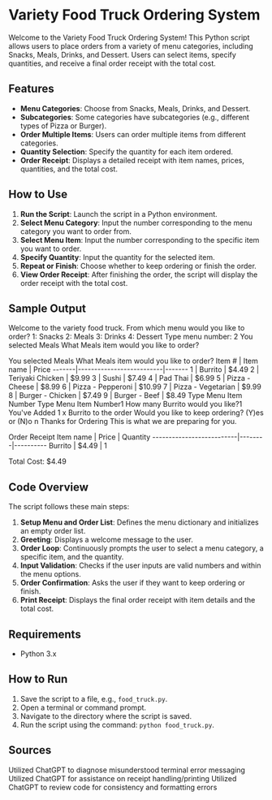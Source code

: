 # Variety Food Truck Ordering System
Welcome to the Variety Food Truck Ordering System! This Python script allows users to place orders from a variety of menu categories, including Snacks, Meals, Drinks, and Dessert. Users can select items, specify quantities, and receive a final order receipt with the total cost.

## Features
- **Menu Categories**: Choose from Snacks, Meals, Drinks, and Dessert.
- **Subcategories**: Some categories have subcategories (e.g., different types of Pizza or Burger).
- **Order Multiple Items**: Users can order multiple items from different categories.
- **Quantity Selection**: Specify the quantity for each item ordered.
- **Order Receipt**: Displays a detailed receipt with item names, prices, quantities, and the total cost.

## How to Use

1. **Run the Script**: Launch the script in a Python environment.
2. **Select Menu Category**: Input the number corresponding to the menu category you want to order from.
3. **Select Menu Item**: Input the number corresponding to the specific item you want to order.
4. **Specify Quantity**: Input the quantity for the selected item.
5. **Repeat or Finish**: Choose whether to keep ordering or finish the order.
6. **View Order Receipt**: After finishing the order, the script will display the order receipt with the total cost.

## Sample Output
Welcome to the variety food truck.
From which menu would you like to order?
1: Snacks
2: Meals
3: Drinks
4: Dessert
Type menu number: 2
You selected Meals
What Meals item would you like to order?

You selected Meals
What Meals item would you like to order?
Item # | Item name                | Price
-------|--------------------------|-------
1      | Burrito                  | $4.49
2      | Teriyaki Chicken         | $9.99
3      | Sushi                    | $7.49
4      | Pad Thai                 | $6.99
5      | Pizza - Cheese           | $8.99
6      | Pizza - Pepperoni        | $10.99
7      | Pizza - Vegetarian       | $9.99
8      | Burger - Chicken         | $7.49
9      | Burger - Beef            | $8.49
Type Menu Item Number
Type Menu Item Number1
How many Burrito would you like?1
You've Added 1 x Burrito to the order
Would you like to keep ordering? (Y)es or (N)o n
Thanks for Ordering
This is what we are preparing for you.


Order Receipt
Item name                 | Price  | Quantity
--------------------------|--------|----------
Burrito                   | $4.49  | 1

Total Cost: $4.49

## Code Overview
The script follows these main steps:

1. **Setup Menu and Order List**: Defines the menu dictionary and initializes an empty order list.
2. **Greeting**: Displays a welcome message to the user.
3. **Order Loop**: Continuously prompts the user to select a menu category, a specific item, and the quantity.
4. **Input Validation**: Checks if the user inputs are valid numbers and within the menu options.
5. **Order Confirmation**: Asks the user if they want to keep ordering or finish.
6. **Print Receipt**: Displays the final order receipt with item details and the total cost.

## Requirements
- Python 3.x

## How to Run

1. Save the script to a file, e.g., `food_truck.py`.
2. Open a terminal or command prompt.
3. Navigate to the directory where the script is saved.
4. Run the script using the command: `python food_truck.py`.

## Sources
Utilized ChatGPT to diagnose misunderstood terminal error messaging
Utilized ChatGPT for assistance on receipt handling/printing
Utilized ChatGPT to review code for consistency and formatting errors
